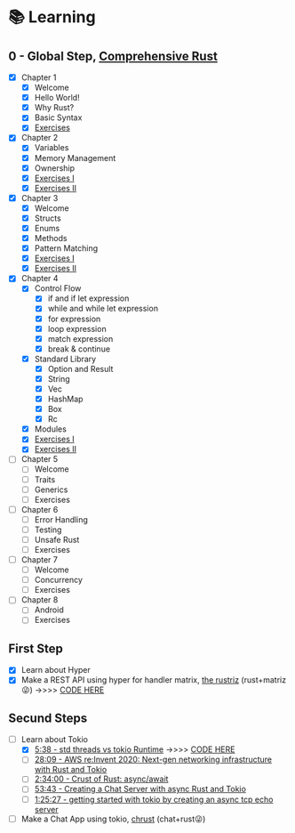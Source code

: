 # 📚 Learning

## 0 - Global Step, [Comprehensive Rust](https://google.github.io/comprehensive-rust/)

- [x] Chapter 1
  - [x] Welcome
  - [x] Hello World!
  - [x] Why Rust?
  - [x] Basic Syntax
  - [x] [Exercises](./chapter-1/rustriz/src/domain/matrix.rs)
- [x] Chapter 2
  - [x] Variables
  - [x] Memory Management
  - [x] Ownership
  - [x] [Exercises I](./chapter-2/ownership/exercicios/ex-01/src/main.rs)
  - [x] [Exercises II](./chapter-2/ownership/exercicios/ex-02/src/main.rs)
- [x] Chapter 3
  - [x] Welcome
  - [x] Structs
  - [x] Enums
  - [x] Methods
  - [x] Pattern Matching
  - [x] [Exercises I](./chapter-3/methods/exe-01/)
  - [x] [Exercises II](./chapter-3/methods/exe-02/)
- [x] Chapter 4
  - [x] Control Flow
    - [x] if and if let expression
    - [x] while and while let expression
    - [x] for expression
    - [x] loop expression
    - [x] match expression
    - [x] break & continue
  - [x] Standard Library
    - [x] Option and Result
    - [x] String
    - [x] Vec
    - [x] HashMap
    - [x] Box
    - [x] Rc
  - [x] Modules
  - [x] [Exercises I](./chapter-4/exe-01/)
  - [x] [Exercises II](./chapter-4/exe-02/)
- [ ] Chapter 5
  - [ ] Welcome
  - [ ] Traits
  - [ ] Generics
  - [ ] Exercises
- [ ] Chapter 6
  - [ ] Error Handling
  - [ ] Testing
  - [ ] Unsafe Rust
  - [ ] Exercises
- [ ] Chapter 7
  - [ ] Welcome
  - [ ] Concurrency
  - [ ] Exercises
- [ ] Chapter 8
  - [ ] Android
  - [ ] Exercises

## First Step

- [x] Learn about Hyper
- [x] Make a REST API using hyper for handler matrix, [the rustriz](https://github.com/olivmath/rustriz) (rust+matriz😜) ->>>> [CODE HERE](./chapter-1/rustriz/)

## Secund Steps

- [ ] Learn about Tokio
  - [x] [5:38 - std threads vs tokio Runtime](https://www.youtube.com/watch?v=2WXNY1ppTzY) ->>>> [CODE HERE](./chapter-2/threads/)
  - [ ] [28:09 - AWS re:Invent 2020: Next-gen networking infrastructure with Rust and Tokio](https://www.youtube.com/watch?v=MZyleK8elPk)
  - [ ] [2:34:00 - Crust of Rust: async/await](https://www.youtube.com/watch?v=ThjvMReOXYM)
  - [ ] [53:43 - Creating a Chat Server with async Rust and Tokio](https://www.youtube.com/watch?v=T2mWg91sx-o)
  - [ ] [1:25:27 - getting started with tokio by creating an async tcp echo server](https://www.youtube.com/watch?v=DJzgUmH30h8)
- [ ] Make a Chat App using tokio, [chrust]() (chat+rust😜)
